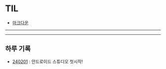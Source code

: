 # TIL

- [마크다운](https://gist.github.com/ihoneymon/652be052a0727ad59601)
***


***
## 하루 기록
- [240201](https://github.com/roin0917/TIL/blob/main/Android%20Studio/240201.md) : 안드로이드 스튜디오 첫시작!
